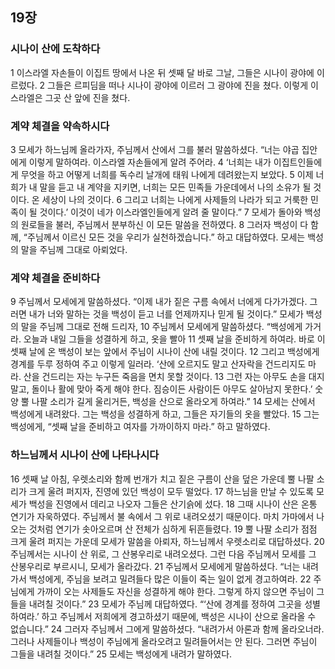 ## 19장
### 시나이 산에 도착하다
1 이스라엘 자손들이 이집트 땅에서 나온 뒤 셋째 달 바로 그날, 그들은 시나이 광야에 이르렀다.
2 그들은 르피딤을 떠나 시나이 광야에 이르러 그 광야에 진을 쳤다. 이렇게 이스라엘은 그곳 산 앞에 진을 쳤다.
### 계약 체결을 약속하시다
3 모세가 하느님께 올라가자, 주님께서 산에서 그를 불러 말씀하셨다. “너는 야곱 집안에게 이렇게 말하여라. 이스라엘 자손들에게 알려 주어라.
4 ‘너희는 내가 이집트인들에게 무엇을 하고 어떻게 너희를 독수리 날개에 태워 나에게 데려왔는지 보았다.
5 이제 너희가 내 말을 듣고 내 계약을 지키면, 너희는 모든 민족들 가운데에서 나의 소유가 될 것이다. 온 세상이 나의 것이다.
6 그리고 너희는 나에게 사제들의 나라가 되고 거룩한 민족이 될 것이다.’ 이것이 네가 이스라엘인들에게 알려 줄 말이다.”
7 모세가 돌아와 백성의 원로들을 불러, 주님께서 분부하신 이 모든 말씀을 전하였다.
8 그러자 백성이 다 함께, “주님께서 이르신 모든 것을 우리가 실천하겠습니다.” 하고 대답하였다. 모세는 백성의 말을 주님께 그대로 아뢰었다.
### 계약 체결을 준비하다
9 주님께서 모세에게 말씀하셨다. “이제 내가 짙은 구름 속에서 너에게 다가가겠다. 그러면 내가 너와 말하는 것을 백성이 듣고 너를 언제까지나 믿게 될 것이다.” 모세가 백성의 말을 주님께 그대로 전해 드리자,
10 주님께서 모세에게 말씀하셨다. “백성에게 가거라. 오늘과 내일 그들을 성결하게 하고, 옷을 빨아
11 셋째 날을 준비하게 하여라. 바로 이 셋째 날에 온 백성이 보는 앞에서 주님이 시나이 산에 내릴 것이다.
12 그리고 백성에게 경계를 두루 정하여 주고 이렇게 일러라. ‘산에 오르지도 말고 산자락을 건드리지도 마라. 산을 건드리는 자는 누구든 죽음을 면치 못할 것이다.
13 그런 자는 아무도 손을 대지 말고, 돌이나 활에 맞아 죽게 해야 한다. 짐승이든 사람이든 아무도 살아남지 못한다.’ 숫양 뿔 나팔 소리가 길게 울리거든, 백성을 산으로 올라오게 하여라.”
14 모세는 산에서 백성에게 내려왔다. 그는 백성을 성결하게 하고, 그들은 자기들의 옷을 빨았다.
15 그는 백성에게, “셋째 날을 준비하고 여자를 가까이하지 마라.” 하고 말하였다.
### 하느님께서 시나이 산에 나타나시다
16 셋째 날 아침, 우렛소리와 함께 번개가 치고 짙은 구름이 산을 덮은 가운데 뿔 나팔 소리가 크게 울려 퍼지자, 진영에 있던 백성이 모두 떨었다.
17 하느님을 만날 수 있도록 모세가 백성을 진영에서 데리고 나오자 그들은 산기슭에 섰다.
18 그때 시나이 산은 온통 연기가 자욱하였다. 주님께서 불 속에서 그 위로 내려오셨기 때문이다. 마치 가마에서 나오는 것처럼 연기가 솟아오르며 산 전체가 심하게 뒤흔들렸다.
19 뿔 나팔 소리가 점점 크게 울려 퍼지는 가운데 모세가 말씀을 아뢰자, 하느님께서 우렛소리로 대답하셨다.
20 주님께서는 시나이 산 위로, 그 산봉우리로 내려오셨다. 그런 다음 주님께서 모세를 그 산봉우리로 부르시니, 모세가 올라갔다.
21 주님께서 모세에게 말씀하셨다. “너는 내려가서 백성에게, 주님을 보려고 밀려들다 많은 이들이 죽는 일이 없게 경고하여라.
22 주님에게 가까이 오는 사제들도 자신을 성결하게 해야 한다. 그렇게 하지 않으면 주님이 그들을 내려칠 것이다.”
23 모세가 주님께 대답하였다. “‘산에 경계를 정하여 그곳을 성별하여라.’ 하고 주님께서 저희에게 경고하셨기 때문에, 백성은 시나이 산으로 올라올 수 없습니다.”
24 그러자 주님께서 그에게 말씀하셨다. “내려가서 아론과 함께 올라오너라. 그러나 사제들이나 백성이 주님에게 올라오려고 밀려들어서는 안 된다. 그러면 주님이 그들을 내려칠 것이다.”
25 모세는 백성에게 내려가 말하였다.
